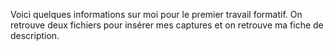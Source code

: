 Voici quelques informations sur moi pour le premier travail formatif. On retrouve deux fichiers pour insérer mes captures et on retrouve ma fiche de description.

